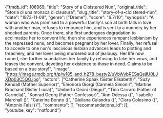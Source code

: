{"tmdb_id": 106969, "title": "Story of a Cloistered Nun", "original_title": "Storia di una monaca di clausura", "slug_title": "story-of-a-cloistered-nun", "date": "1973-11-09", "genre": ["Drame"], "score": "6.7/10", "synopsis": "A woman who was promised to a powerful family's son at birth falls in love with another man, refuses to renounce him, and is sent to a nunnery by her shocked parents. Once there, she first undergoes degradation to acclimatize her to convent life; then she experiences rampant lesbianism by the repressed nuns, and becomes pregnant by her lover. Finally, her refusal to accede to one nun's lascivious lesbian advances leads to plotting and treachery, and her lover being murdered out of jealousy. Her life now ruined, she further scandalises her family by refusing to take her vows, and leaves the convent, devoting her existence to those in need. Claims to be based on a true story!", "image": "https://image.tmdb.org/t/p/w185_and_h278_bestv2/uVbWybRESaQejIU0LJXDp03C5QO.jpg", "actors": ["Catherine Spaak (Sister Elisabeth)", "Suzy Kendall (Mother Superior)", "Eleonora Giorgi (Carmela Simoni)", "Martine Brochard (Sister Lucia)", "Umberto Orsini (Diego)", "Tino Carraro (Father of Carmela)", "Konrad Georg (Father Confessor)", "Ann Odessa ()", "Isabelle Marchall ()", "Caterina Borato ()", "Giuliana Calandra ()", "Clara Colosimo ()", "Antonio Falsi ()"], "comments": [], "recommandations_id": [], "youtube_key": "notfound"}
